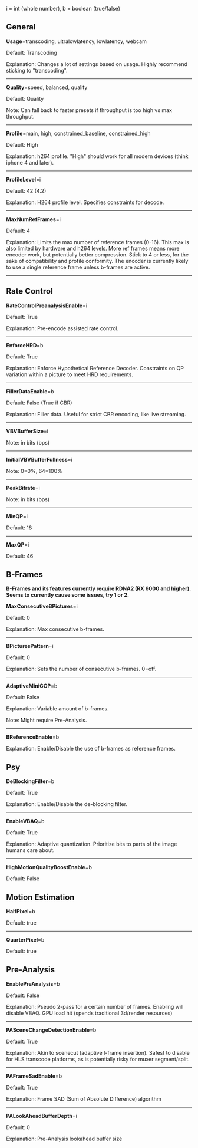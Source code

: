 i = int (whole number),
b = boolean (true/false)

## General

**Usage**=transcoding, ultralowlatency, lowlatency, webcam

Default: Transcoding

Explanation: Changes a lot of settings based on usage. Highly recommend sticking to "transcoding".
***
**Quality**=speed, balanced, quality

Default: Quality

Note: Can fall back to faster presets if throughput is too high vs max throughput.
***
**Profile**=main, high, constrained_baseline, constrained_high

Default: High

Explanation: h264 profile. "High" should work for all modern devices (think iphone 4 and later).
***
**ProfileLevel**=i

Default: 42 (4.2)

Explanation: H264 profile level. Specifies constraints for decode.
***
**MaxNumRefFrames**=i

Default: 4

Explanation: Limits the max number of reference frames (0-16). This max is also limited by hardware and h264 levels. More ref frames means more encoder work, but potentially better compression. Stick to 4 or less, for the sake of compatibility and profile conformity. The encoder is currently likely to use a single reference frame unless b-frames are active.
***
## Rate Control

**RateControlPreanalysisEnable**=i

Default: True

Explanation: Pre-encode assisted rate control.
***
**EnforceHRD**=b

Default: True

Explanation: Enforce Hypothetical Reference Decoder. Constraints on QP variation within a picture to meet HRD requirements.
***
**FillerDataEnable**=b

Default: False (True if CBR)

Explanation: Filler data. Useful for strict CBR encoding, like live streaming.
***
**VBVBufferSize**=i

Note: in bits (bps)
***
**InitialVBVBufferFullness**=i

Note: 0=0%, 64=100%
***
**PeakBitrate**=i

Note: in bits (bps)
***
**MinQP**=i

Default: 18
***
**MaxQP**=i

Default: 46

## B-Frames
**B-Frames and its features currently require RDNA2 (RX 6000 and higher). Seems to currently cause some issues, try 1 or 2.**

**MaxConsecutiveBPictures**=i

Default: 0

Explanation: Max consecutive b-frames.
***
**BPicturesPattern**=i

Default: 0

Explanation: Sets the number of consecutive b-frames. 0=off.
***
**AdaptiveMiniGOP**=b

Default: False

Explanation: Variable amount of b-frames.

Note: Might require Pre-Analysis.
***
**BReferenceEnable**=b

Explanation: Enable/Disable the use of b-frames as reference frames.

## Psy

**DeBlockingFilter**=b

Default: True

Explanation: Enable/Disable the de-blocking filter.
***
**EnableVBAQ**=b

Default: True

Explanation: Adaptive quantization. Prioritize bits to parts of the image humans care about.
***
**HighMotionQualityBoostEnable**=b

Default: False

## Motion Estimation

**HalfPixel**=b

Default: true
***
**QuarterPixel**=b

Default: true

## Pre-Analysis

**EnablePreAnalysis**=b

Default: False

Explanation: Pseudo 2-pass for a certain number of frames. Enabling will disable VBAQ. GPU load hit (spends traditional 3d/render resources)
***

**PASceneChangeDetectionEnable**=b

Default: True

Explanation: Akin to scenecut (adaptive I-frame insertion). Safest to disable for HLS transcode platforms, as is potentially risky for muxer segment/split.
***

**PAFrameSadEnable**=b

Default: True

Explanation: Frame SAD (Sum of Absolute Difference) algorithm
***
**PALookAheadBufferDepth**=i

Default: 0

Explanation: Pre-Analysis lookahead buffer size